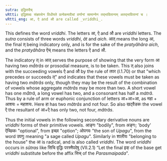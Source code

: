 ```yaml
---
sutra: वृद्धिरादैच्
vRtti: वृद्धिशब्दः संज्ञात्वेन विधीयते प्रत्येकमादैचां वर्णानां सामान्येन तद्भावितानाम् अतद्भावितानां च ।
vRtti_eng: आ, ऐ and औ are called _vriddhi_.
---
```

This defines the word _vriddhi_. The letters आ, ऐ and औ are _vriddhi_ letters. The _sutra_ consists of three words _vriddhi_, _ât_ and _aich_. आत् means the long आ, the final त् being indicatory only, and is for the sake of the _pratyâhâra_ _aich_, and the _pratyâhâra_ ऐच् means the letters ऐ and औ.

The indicatory त् in आत् serves the purpose of showing that the very form आ having two _måtrâs_ or prosodial measure, is to be taken. This त् also joins with the succeeding vowels ऐ and औ by the rule of तपर (I.1.70) or that "which precedes or succeeds त्" and indicates that these vowels must be taken as having two _mâtrâs_ only, though they may be the result of the combination of vowels whose aggregate _mâtrâs_ may be more than two. A short vowel has one _måtrâ_, a long vowel has two, and a consonant has half a _mátrâ_. Thus by a rule of arm or euphonic conjunction of letters आ+आ=आ, as महा + आशयः = महाशयः. Here हा has two _mâtrâs_ and not four. So also खट्वैडकः the vowel ऐ the resultant of आ+ऐ has only two, not four, _mâtrâs_.

Thus the initial vowels in the following secondary derivative nouns are _vriddhi_ forms of their primitive vowels. आङ्गः "bodily", from अङ्गः; 'body' ऐच्छिकः "optional", from इच्छा "option"; ओपगवः "the son of _Upagu_", from the word उपगुः meaning "a sage called _Upagu_". Similarly in शालीयः "belonging to the house" the आ is radical, and is also called _vriddhi_. The word _vriddhi_ occurs in _sûtras_ like सिचि वृद्धिः परस्मैपदेषु (VII.2.1) “Let the final इक् of the base get _vriddhi_ substitute before the affix सिच् of the _Parasmaipada_".
